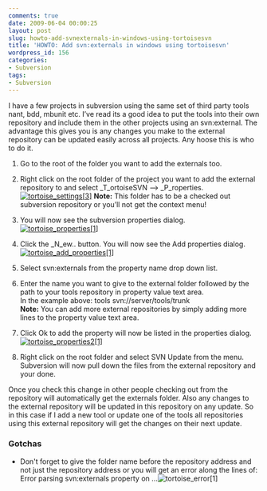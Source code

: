 ```yaml
---
comments: true
date: 2009-06-04 00:00:25
layout: post
slug: howto-add-svnexternals-in-windows-using-tortoisesvn
title: 'HOWTO: Add svn:externals in windows using tortoisesvn'
wordpress_id: 156
categories:
- Subversion
tags:
- Subversion
---
```


I have a few projects in subversion using the same set of third party tools nant, bdd, mbunit etc. I’ve read its a good idea to put the tools into their own repository and include them in the other projects using an svn:external. The advantage this gives you is any changes you make to the external repository can be updated easily across all projects. Any hoose this is who to do it. 

 

  
  1. Go to the root of the folder you want to add the externals too. 
   
  2. Right click on the root folder of the project you want to add the external repository to and select _T_ortoiseSVN –> _P_roperties.[![tortoise_settings[3]](http://justinram.files.wordpress.com/2009/06/tortoise_settings3_thumb.png)](http://justinram.files.wordpress.com/2009/06/tortoise_settings3.png) **Note:** This folder has to be a checked out subversion repository or you’ll not get the context menu!
   
  3. You will now see the subversion properties dialog.[![tortoise_properties[1]](http://justinram.files.wordpress.com/2009/06/tortoise_properties1_thumb.png)](http://justinram.files.wordpress.com/2009/06/tortoise_properties1.png)
   
  4. Click the _N_ew.. button. You will now see the Add properties dialog.[![tortoise_add_properties[1]](http://justinram.files.wordpress.com/2009/06/tortoise_add_properties1_thumb.png)](http://justinram.files.wordpress.com/2009/06/tortoise_add_properties1.png)
   
  5. Select svn:externals from the property name drop down list. 
   
  6. Enter the name you want to give to the external folder followed by the path to your tools repository in property value text area.        
In the example above: tools svn://server/tools/trunk         
**Note:** You can add more external repositories by simply adding more lines to the property value text area. 
   
  7. Click Ok to add the property will now be listed in the properties dialog.[![tortoise_properties2[1]](http://justinram.files.wordpress.com/2009/06/tortoise_properties21_thumb.png)](http://justinram.files.wordpress.com/2009/06/tortoise_properties21.png)
   
  8. Right click on the root folder and select SVN Update from the menu. Subversion will now pull down the files from the external repository and your done. 
 

Once you check this change in other people checking out from the repository will automatically get the externals folder. Also any changes to the external repository will be updated in this repository on any update. So in this case if I add a new tool or update one of the tools all repositories using this external repository will get the changes on their next update. 

 

### Gotchas

 

  
  * Don't forget to give the folder name before the repository address and not just the repository address or you will get an error along the lines of: Error parsing svn:externals property on …![tortoise_error[1]](http://justinram.files.wordpress.com/2009/06/tortoise_error1_thumb.png)

